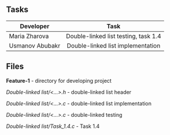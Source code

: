 ## Tasks

| Developer       | Task                                 |
| --------------- |:------------------------------------:|
| Maria Zharova   | Double-linked list testing, task 1.4 |
| Usmanov Abubakr | Double-linked list implementation    |


## Files

**Feature-1** - directory for developing project 

*Double-linked list/<...>.h* - double-linked list header 

*Double-linked list/<...>.с* - double-linked  list implementation   

*Double-linked list/<...>.с* - double-linked testing

*Double-linked list/Task_1.4.c* - Task 1.4



